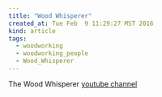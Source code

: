 ```yaml
---
title: "Wood Whisperer"
created_at: Tue Feb  9 11:29:27 MST 2016
kind: article
tags:
  - woodworking
  - woodworking_people
  - Wood_Whisperer
---
```



The Wood Whisperer <a href="https://www.youtube.com/user/TheWoodWhisperer" target="_blank">youtube channel</a>


<!--
html boilerplate
<a href="" target="_blank"></a>
<img src="" width="400px">
-->



